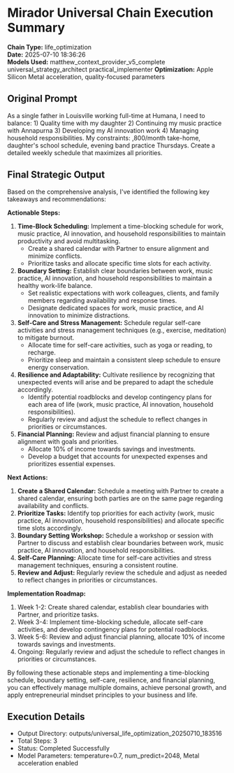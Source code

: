 # Mirador Universal Chain Execution Summary

**Chain Type:** life_optimization  
**Date:** 2025-07-10 18:36:26  
**Models Used:** matthew_context_provider_v5_complete universal_strategy_architect practical_implementer
**Optimization:** Apple Silicon Metal acceleration, quality-focused parameters

## Original Prompt
As a single father in Louisville working full-time at Humana, I need to balance: 1) Quality time with my daughter 2) Continuing my music practice with Annapurna 3) Developing my AI 
  innovation work 4) Managing household responsibilities. My constraints: ,800/month take-home, daughter's school schedule, evening band practice Thursdays. Create a detailed weekly schedule that maximizes all priorities.

## Final Strategic Output
Based on the comprehensive analysis, I've identified the following key takeaways and recommendations:

**Actionable Steps:**

1. **Time-Block Scheduling:** Implement a time-blocking schedule for work, music practice, AI innovation, and household responsibilities to maintain productivity and avoid multitasking.
	* Create a shared calendar with Partner to ensure alignment and minimize conflicts.
	* Prioritize tasks and allocate specific time slots for each activity.
2. **Boundary Setting:** Establish clear boundaries between work, music practice, AI innovation, and household responsibilities to maintain a healthy work-life balance.
	* Set realistic expectations with work colleagues, clients, and family members regarding availability and response times.
	* Designate dedicated spaces for work, music practice, and AI innovation to minimize distractions.
3. **Self-Care and Stress Management:** Schedule regular self-care activities and stress management techniques (e.g., exercise, meditation) to mitigate burnout.
	* Allocate time for self-care activities, such as yoga or reading, to recharge.
	* Prioritize sleep and maintain a consistent sleep schedule to ensure energy conservation.
4. **Resilience and Adaptability:** Cultivate resilience by recognizing that unexpected events will arise and be prepared to adapt the schedule accordingly.
	* Identify potential roadblocks and develop contingency plans for each area of life (work, music practice, AI innovation, household responsibilities).
	* Regularly review and adjust the schedule to reflect changes in priorities or circumstances.
5. **Financial Planning:** Review and adjust financial planning to ensure alignment with goals and priorities.
	* Allocate 10% of income towards savings and investments.
	* Develop a budget that accounts for unexpected expenses and prioritizes essential expenses.

**Next Actions:**

1. **Create a Shared Calendar:** Schedule a meeting with Partner to create a shared calendar, ensuring both parties are on the same page regarding availability and conflicts.
2. **Prioritize Tasks:** Identify top priorities for each activity (work, music practice, AI innovation, household responsibilities) and allocate specific time slots accordingly.
3. **Boundary Setting Workshop:** Schedule a workshop or session with Partner to discuss and establish clear boundaries between work, music practice, AI innovation, and household responsibilities.
4. **Self-Care Planning:** Allocate time for self-care activities and stress management techniques, ensuring a consistent routine.
5. **Review and Adjust:** Regularly review the schedule and adjust as needed to reflect changes in priorities or circumstances.

**Implementation Roadmap:**

1. Week 1-2: Create shared calendar, establish clear boundaries with Partner, and prioritize tasks.
2. Week 3-4: Implement time-blocking schedule, allocate self-care activities, and develop contingency plans for potential roadblocks.
3. Week 5-6: Review and adjust financial planning, allocate 10% of income towards savings and investments.
4. Ongoing: Regularly review and adjust the schedule to reflect changes in priorities or circumstances.

By following these actionable steps and implementing a time-blocking schedule, boundary setting, self-care, resilience, and financial planning, you can effectively manage multiple domains, achieve personal growth, and apply entrepreneurial mindset principles to your business and life.

## Execution Details
- Output Directory: outputs/universal_life_optimization_20250710_183516
- Total Steps: 3
- Status: Completed Successfully
- Model Parameters: temperature=0.7, num_predict=2048, Metal acceleration enabled
